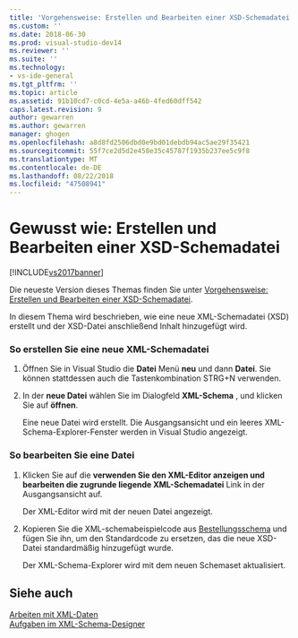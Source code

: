 ```yaml
---
title: 'Vorgehensweise: Erstellen und Bearbeiten einer XSD-Schemadatei | Microsoft-Dokumentation'
ms.custom: ''
ms.date: 2018-06-30
ms.prod: visual-studio-dev14
ms.reviewer: ''
ms.suite: ''
ms.technology:
- vs-ide-general
ms.tgt_pltfrm: ''
ms.topic: article
ms.assetid: 91b10cd7-c0cd-4e5a-a46b-4fed60dff542
caps.latest.revision: 9
author: gewarren
ms.author: gewarren
manager: ghogen
ms.openlocfilehash: a8d8fd2506dbd0e9bd01debdb94ac5ae29f35421
ms.sourcegitcommit: 55f7ce2d5d2e458e35c45787f1935b237ee5c9f8
ms.translationtype: MT
ms.contentlocale: de-DE
ms.lasthandoff: 08/22/2018
ms.locfileid: "47508941"
---
```

# <a name="how-to-create-and-edit-an-xsd-schema-file"></a>Gewusst wie: Erstellen und Bearbeiten einer XSD-Schemadatei
[!INCLUDE[vs2017banner](../includes/vs2017banner.md)]

Die neueste Version dieses Themas finden Sie unter [Vorgehensweise: Erstellen und Bearbeiten einer XSD-Schemadatei](https://docs.microsoft.com/visualstudio/xml-tools/how-to-create-and-edit-an-xsd-schema-file).  
  
  
In diesem Thema wird beschrieben, wie eine neue XML-Schemadatei (XSD) erstellt und der XSD-Datei anschließend Inhalt hinzugefügt wird.  
  
### <a name="to-create-a-new-xml-schema-file"></a>So erstellen Sie eine neue XML-Schemadatei  
  
1.  Öffnen Sie in Visual Studio die **Datei** Menü **neu** und dann **Datei**. Sie können stattdessen auch die Tastenkombination STRG+N verwenden.  
  
2.  In der **neue Datei** wählen Sie im Dialogfeld **XML-Schema** , und klicken Sie auf **öffnen**.  
  
     Eine neue Datei wird erstellt. Die Ausgangsansicht und ein leeres XML-Schema-Explorer-Fenster werden in Visual Studio angezeigt.  
  
### <a name="to-edit-a-file"></a>So bearbeiten Sie eine Datei  
  
1.  Klicken Sie auf die **verwenden Sie den XML-Editor anzeigen und bearbeiten die zugrunde liegende XML-Schemadatei** Link in der Ausgangsansicht auf.  
  
     Der XML-Editor wird mit der neuen Datei angezeigt.  
  
2.  Kopieren Sie die XML-schemabeispielcode aus [Bestellungsschema](../xml-tools/sample-xsd-file-simple-schema.md) und fügen Sie ihn, um den Standardcode zu ersetzen, das die neue XSD-Datei standardmäßig hinzugefügt wurde.  
  
     Der XML-Schema-Explorer wird mit dem neuen Schemaset aktualisiert.  
  
## <a name="see-also"></a>Siehe auch  
 [Arbeiten mit XML-Daten](../xml-tools/working-with-xml-data.md)   
 [Aufgaben im XML-Schema-Designer](../xml-tools/xml-schema-designer-tasks.md)



